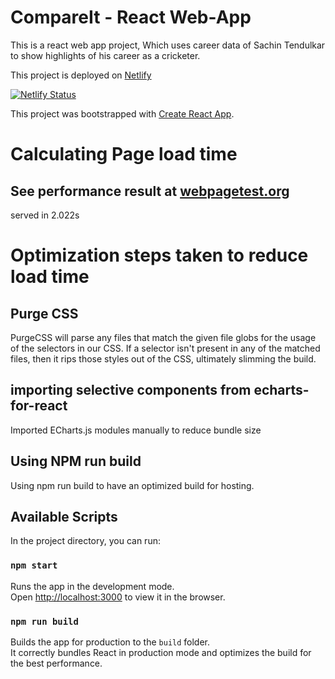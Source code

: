 # CompareIt - React Web-App

This is a react web app project, Which uses career data of Sachin Tendulkar to show highlights of his career as a cricketer.

This project is deployed on [Netlify](https://compare-it.netlify.com/)

[![Netlify Status](https://api.netlify.com/api/v1/badges/71ffe491-a2d7-4fb6-b51b-8e272531a5f4/deploy-status)](https://app.netlify.com/sites/compare-it/deploys)

This project was bootstrapped with [Create React App](https://github.com/facebook/create-react-app).

# Calculating Page load time

## See performance result at [webpagetest.org](https://www.webpagetest.org/result/200203_97_dcf5194e4f846a07d655c29bbf5e68d8/)

served in 2.022s

# Optimization steps taken to reduce load time

## Purge CSS

PurgeCSS will parse any files that match the given file globs for the usage of the selectors in our CSS. If a selector isn't present in any of the matched files, then it rips those styles out of the CSS, ultimately slimming the build.

## importing selective components from echarts-for-react

Imported ECharts.js modules manually to reduce bundle size

## Using NPM run build

Using npm run build to have an optimized build for hosting.

## Available Scripts

In the project directory, you can run:

### `npm start`

Runs the app in the development mode.<br />
Open [http://localhost:3000](http://localhost:3000) to view it in the browser.

### `npm run build`

Builds the app for production to the `build` folder.<br />
It correctly bundles React in production mode and optimizes the build for the best performance.

